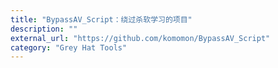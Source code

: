 ```yaml
---
title: "BypassAV_Script：绕过杀软学习的项目"
description: ""
external_url: "https://github.com/komomon/BypassAV_Script"
category: "Grey Hat Tools"
---
```

